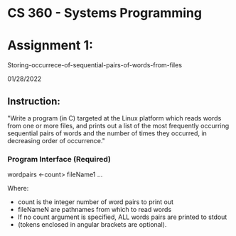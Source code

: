 # CS 360 - Systems Programming

<h1> Assignment 1:  </h1>
<p> Storing-occurrece-of-sequential-pairs-of-words-from-files </p>

01/28/2022

<h2> Instruction: </h2>

<p>"Write a program (in C) targeted at the Linux platform which reads words from one or more files, and prints out a list
of the most frequently occurring sequential pairs of words and the number of times they occurred, in decreasing order of
occurrence."</p>

<h3> Program Interface (Required) </h3>

wordpairs <-count> fileName1 <fileName2> <fileName3> ...
    
Where: 
<ul>
    <li>count is the integer number of word pairs to print out</li>
    <li>fileNameN are pathnames from which to read words</li> 
    <li>If no count argument is specified, ALL words pairs are printed to stdout</li>
    <li>(tokens enclosed in angular brackets are optional).</li>
</ul>
